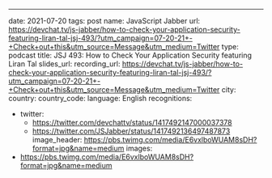 ---
date: 2021-07-20
tags: post
name: JavaScript Jabber
url: https://devchat.tv/js-jabber/how-to-check-your-application-security-featuring-liran-tal-jsj-493/?utm_campaign=07-20-21+-+Check+out+this&utm_source=Message&utm_medium=Twitter
type: podcast
title: JSJ 493: How to Check Your Application Security featuring Liran Tal
slides_url: 
recording_url: https://devchat.tv/js-jabber/how-to-check-your-application-security-featuring-liran-tal-jsj-493/?utm_campaign=07-20-21+-+Check+out+this&utm_source=Message&utm_medium=Twitter
city: 
country: 
country_code: 
language: English
recognitions:
  - twitter:
    - https://twitter.com/devchattv/status/1417492147000037378
    - https://twitter.com/JSJabber/status/1417492136497487873
image_header: https://pbs.twimg.com/media/E6vxlboWUAM8sDH?format=jpg&name=medium
images:
  - https://pbs.twimg.com/media/E6vxlboWUAM8sDH?format=jpg&name=medium
